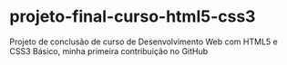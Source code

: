 # projeto-final-curso-html5-css3
Projeto de conclusão de curso de Desenvolvimento Web com HTML5 e CSS3 Básico, minha primeira contribuição no GitHub
